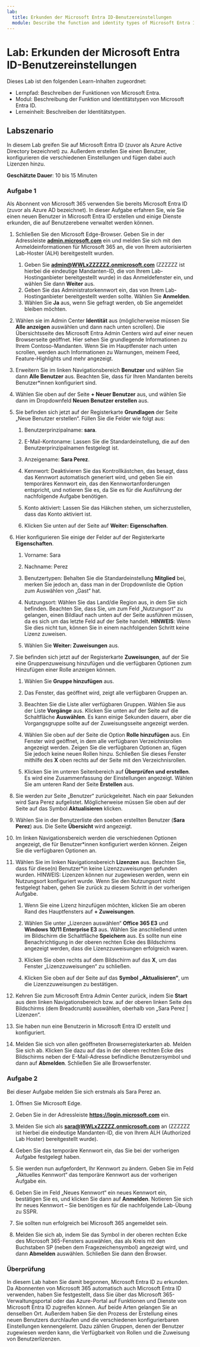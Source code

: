 ```yaml
---
lab:
  title: Erkunden der Microsoft Entra ID-Benutzereinstellungen
  module: Describe the function and identity types of Microsoft Entra ID
---
```


# Lab: Erkunden der Microsoft Entra ID-Benutzereinstellungen

Dieses Lab ist den folgenden Learn-Inhalten zugeordnet:

- Lernpfad: Beschreiben der Funktionen von Microsoft Entra.
- Modul: Beschreibung der Funktion und Identitätstypen von Microsoft Entra ID.
- Lerneinheit: Beschreiben der Identitätstypen.

## Labszenario

In diesem Lab greifen Sie auf Microsoft Entra ID (zuvor als Azure Active Directory bezeichnet) zu.  Außerdem erstellen Sie einen Benutzer, konfigurieren die verschiedenen Einstellungen und fügen dabei auch Lizenzen hinzu.  

**Geschätzte Dauer**: 10 bis 15 Minuten

### Aufgabe 1

Als Abonnent von Microsoft 365 verwenden Sie bereits Microsoft Entra ID (zuvor als Azure AD bezeichnet).  In dieser Aufgabe erfahren Sie, wie Sie einen neuen Benutzer in Microsoft Entra ID erstellen und einige Dienste erkunden, die auf Benutzerebene verwaltet werden können.

1. Schließen Sie den Microsoft Edge-Browser. Geben Sie in der Adressleiste **[admin.microsoft.com](https://admin.microsoft.com)** ein und melden Sie sich mit den Anmeldeinformationen für Microsoft 365 an, die von Ihrem autorisierten Lab-Hoster (ALH) bereitgestellt wurden.
    1. Geben Sie **admin@WWLxZZZZZZ.onmicrosoft.com** (ZZZZZZ ist hierbei die eindeutige Mandanten-ID, die von Ihrem Lab-Hostinganbieter bereitgestellt wurde) in das Anmeldefenster ein, und wählen Sie dann **Weiter** aus.
    1. Geben Sie das Administratorkennwort ein, das von Ihrem Lab-Hostinganbieter bereitgestellt werden sollte. Wählen Sie **Anmelden**.
    1. Wählen Sie **Ja** aus, wenn Sie gefragt werden, ob Sie angemeldet bleiben möchten.

1. Wählen sie im Admin Center **Identität** aus (möglicherweise müssen Sie **Alle anzeigen** auswählen und dann nach unten scrollen).  Die Übersichtsseite des Microsoft Entra Admin Centers wird auf einer neuen Browserseite geöffnet. Hier sehen Sie grundlegende Informationen zu Ihrem Contoso-Mandanten. Wenn Sie im Hauptfenster nach unten scrollen, werden auch Informationen zu Warnungen, meinem Feed, Feature-Highlights und mehr angezeigt.

1. Erweitern Sie im linken Navigationsbereich **Benutzer** und wählen Sie dann **Alle Benutzer** aus. Beachten Sie, dass für Ihren Mandanten bereits Benutzer*innen konfiguriert sind.

1. Wählen Sie oben auf der Seite **+ Neuer Benutzer** aus, und wählen Sie dann im Dropdownfeld **Neuen Benutzer erstellen** aus.

1. Sie befinden sich jetzt auf der Registerkarte **Grundlagen** der Seite „Neue Benutzer erstellen“. Füllen Sie die Felder wie folgt aus:
    1. Benutzerprinzipalname: **sara**.

    1. E-Mail-Kontoname: Lassen Sie die Standardeinstellung, die auf den Benutzerprinzipalnamen festgelegt ist.

    1. Anzeigename: **Sara Perez**.

    1. Kennwort: Deaktivieren Sie das Kontrollkästchen, das besagt, dass das Kennwort automatisch generiert wird, und geben Sie ein temporäres Kennwort ein, das den Kennwortanforderungen entspricht, und notieren Sie es, da Sie es für die Ausführung der nachfolgende Aufgabe benötigen.

    1. Konto aktiviert: Lassen Sie das Häkchen stehen, um sicherzustellen, dass das Konto aktiviert ist.

    1. Klicken Sie unten auf der Seite auf **Weiter: Eigenschaften**.

1. Hier konfigurieren Sie einige der Felder auf der Registerkarte **Eigenschaften**.

    1. Vorname: Sara

    1. Nachname: Perez

    1. Benutzertypen: Behalten Sie die Standardeinstellung  **Mitglied** bei, merken Sie jedoch an, dass man in der Dropdownliste die Option zum Auswählen von „Gast“ hat.

    1. Nutzungsort: Wählen Sie das Land/die Region aus, in dem Sie sich befinden.  Beachten Sie, dass Sie, um zum Feld „Nutzungsort“ zu gelangen, einen Bildlauf nach unten auf der Seite ausführen müssen, da es sich um das letzte Feld auf der Seite handelt.  **HINWEIS**: Wenn Sie dies nicht tun, können Sie in einem nachfolgenden Schritt keine Lizenz zuweisen.

    1. Wählen Sie **Weiter: Zuweisungen** aus.

1. Sie befinden sich jetzt auf der Registerkarte **Zuweisungen**, auf der Sie eine Gruppenzuweisung hinzufügen und die verfügbaren Optionen zum Hinzufügen einer Rolle anzeigen können.

    1. Wählen Sie **Gruppe hinzufügen** aus.

    1. Das Fenster, das geöffnet wird, zeigt alle verfügbaren Gruppen an.  

    1. Beachten Sie die Liste aller verfügbaren Gruppen.  Wählen Sie aus der Liste **Vorgänge** aus.  Klicken Sie unten auf der Seite auf die Schaltfläche **Auswählen**.  Es kann einige Sekunden dauern, aber die Vorgangsgruppe sollte auf der Zuweisungsseite angezeigt werden.

    1. Wählen Sie oben auf der Seite die Option **Rolle hinzufügen** aus.  Ein Fenster wird geöffnet, in dem alle verfügbaren Verzeichnisrollen angezeigt werden.  Zeigen Sie die verfügbaren Optionen an, fügen Sie jedoch keine neuen Rollen hinzu.  Schließen Sie dieses Fenster mithilfe des **X** oben rechts auf der Seite mit den Verzeichnisrollen.
    1. Klicken Sie im unteren Seitenbereich auf **Überprüfen und erstellen**. Es wird eine Zusammenfassung der Einstellungen angezeigt.  Wählen Sie am unteren Rand der Seite **Erstellen** aus.

1. Sie werden zur Seite „Benutzer“ zurückgeleitet.  Nach ein paar Sekunden wird Sara Perez aufgelistet.  Möglicherweise müssen Sie oben auf der Seite auf das Symbol **Aktualisieren** klicken.

1. Wählen Sie in der Benutzerliste den soeben erstellten Benutzer (**Sara Perez**) aus.  Die Seite **Übersicht** wird angezeigt.

1. Im linken Navigationsbereich werden die verschiedenen Optionen angezeigt, die für Benutzer*innen konfiguriert werden können. Zeigen Sie die verfügbaren Optionen an.

1. Wählen Sie im linken Navigationsbereich **Lizenzen** aus.  Beachten Sie, dass für diese(n) Benutzer*in keine Lizenzzuweisungen gefunden wurden.  HINWEIS: Lizenzen können nur zugewiesen werden, wenn ein Nutzungsort konfiguriert wurde. Wenn Sie den Nutzungsort nicht festgelegt haben, gehen Sie zurück zu diesem Schritt in der vorherigen Aufgabe.

    1. Wenn Sie eine Lizenz hinzufügen möchten, klicken Sie am oberen Rand des Hauptfensters auf **+ Zuweisungen**.

    1. Wählen Sie unter „Lizenzen auswählen“ **Office 365 E3** und **Windows 10/11 Enterprise E3** aus. Wählen Sie anschließend unten im Bildschirm die Schaltfläche **Speichern** aus. Es sollte nun eine Benachrichtigung in der oberen rechten Ecke des Bildschirms angezeigt werden, dass die Lizenzzuweisungen erfolgreich waren.

    1. Klicken Sie oben rechts auf dem Bildschirm auf das **X**, um das Fenster „Lizenzzuweisungen“ zu schließen.

    1. Klicken Sie oben auf der Seite auf das **Symbol „Aktualisieren“**, um die Lizenzzuweisungen zu bestätigen.

1. Kehren Sie zum Microsoft Entra Admin Center zurück, indem Sie **Start** aus dem linken Navigationsbereich bzw. auf der oberen linken Seite des Bildschirms (dem Breadcrumb) auswählen, oberhalb von „Sara Perez | Lizenzen“.

1. Sie haben nun eine Benutzerin in Microsoft Entra ID erstellt und konfiguriert.

1. Melden Sie sich von allen geöffneten Browserregisterkarten ab. Melden Sie sich ab. Klicken Sie dazu auf das in der oberen rechten Ecke des Bildschirms neben der E-Mail-Adresse befindliche Benutzersymbol und dann auf **Abmelden**. Schließen Sie alle Browserfenster.

### Aufgabe 2

Bei dieser Aufgabe melden Sie sich erstmals als Sara Perez an.

1. Öffnen Sie Microsoft Edge.

2. Geben Sie in der Adressleiste **https://login.microsoft.com** ein.

3. Melden Sie sich als **sara@WWLxZZZZZ.onmicrosoft.com** an (ZZZZZZ ist hierbei die eindeutige Mandanten-ID, die von Ihrem ALH (Authorized Lab Hoster) bereitgestellt wurde).
4. Geben Sie das temporäre Kennwort ein, das Sie bei der vorherigen Aufgabe festgelegt haben.

5. Sie werden nun aufgefordert, Ihr Kennwort zu ändern. Geben Sie im Feld „Aktuelles Kennwort“ das temporäre Kennwort aus der vorherigen Aufgabe ein.

6. Geben Sie im Feld „Neues Kennwort“ ein neues Kennwort ein, bestätigen Sie es, und klicken Sie dann auf **Anmelden**.  Notieren Sie sich Ihr neues Kennwort – Sie benötigen es für die nachfolgende Lab-Übung zu SSPR.

7. Sie sollten nun erfolgreich bei Microsoft 365 angemeldet sein.

8. Melden Sie sich ab, indem Sie das Symbol in der oberen rechten Ecke des Microsoft 365-Fensters auswählen, das als Kreis mit den Buchstaben SP (neben dem Fragezeichensymbol) angezeigt wird, und dann **Abmelden** auswählen. Schließen Sie dann den Browser.

### Überprüfung

In diesem Lab haben Sie damit begonnen, Microsoft Entra ID zu erkunden. Da Abonnenten von Microsoft 365 automatisch auch Microsoft Entra ID verwenden, haben Sie festgestellt, dass Sie über das Microsoft 365-Verwaltungsportal oder das Azure-Portal auf Funktionen und Dienste von Microsoft Entra ID zugreifen können.  Auf beide Arten gelangen Sie an denselben Ort.  Außerdem haben Sie den Prozess der Erstellung eines neuen Benutzers durchlaufen und die verschiedenen konfigurierbaren Einstellungen kennengelernt. Dazu zählen Gruppen, denen der Benutzer zugewiesen werden kann, die Verfügbarkeit von Rollen und die Zuweisung von Benutzerlizenzen.
